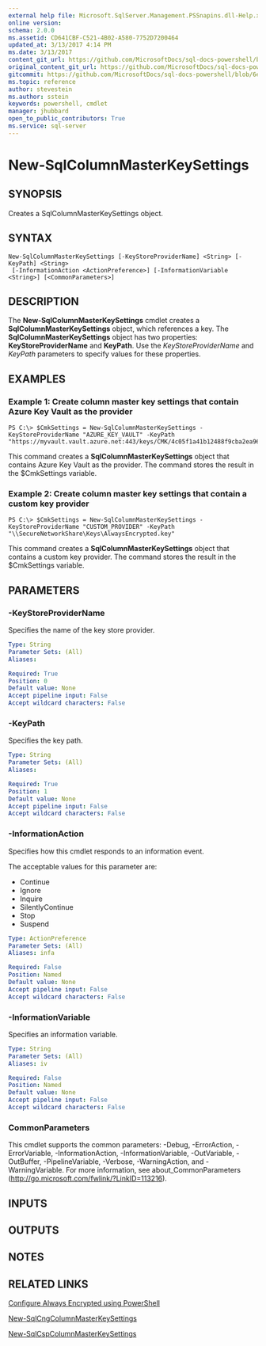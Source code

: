 ```yaml
---
external help file: Microsoft.SqlServer.Management.PSSnapins.dll-Help.xml
online version: 
schema: 2.0.0
ms.assetid: CD641CBF-C521-4B02-A580-7752D7200464
updated_at: 3/13/2017 4:14 PM
ms.date: 3/13/2017
content_git_url: https://github.com/MicrosoftDocs/sql-docs-powershell/blob/master/sqlserver-cmdlets/sqlserver/vlatest/New-SqlColumnMasterKeySettings.md
original_content_git_url: https://github.com/MicrosoftDocs/sql-docs-powershell/blob/master/sqlserver-cmdlets/sqlserver/vlatest/New-SqlColumnMasterKeySettings.md
gitcommit: https://github.com/MicrosoftDocs/sql-docs-powershell/blob/6eefe64a0ce19459190f09768267a4c79f9a6af9/sqlserver-cmdlets/sqlserver/vlatest/New-SqlColumnMasterKeySettings.md
ms.topic: reference
author: stevestein
ms.author: sstein
keywords: powershell, cmdlet
manager: jhubbard
open_to_public_contributors: True
ms.service: sql-server
---
```


# New-SqlColumnMasterKeySettings

## SYNOPSIS
Creates a SqlColumnMasterKeySettings object.

## SYNTAX

```
New-SqlColumnMasterKeySettings [-KeyStoreProviderName] <String> [-KeyPath] <String>
 [-InformationAction <ActionPreference>] [-InformationVariable <String>] [<CommonParameters>]
```

## DESCRIPTION
The **New-SqlColumnMasterKeySettings** cmdlet creates a **SqlColumnMasterKeySettings** object, which references a key.
The **SqlColumnMasterKeySettings** object has two properties: **KeyStoreProviderName** and **KeyPath**.
Use the *KeyStoreProviderName* and *KeyPath* parameters to specify values for these properties.

## EXAMPLES

### Example 1: Create column master key settings that contain Azure Key Vault as the provider
```
PS C:\> $CmkSettings = New-SqlColumnMasterKeySettings -KeyStoreProviderName "AZURE_KEY_VAULT" -KeyPath "https://myvault.vault.azure.net:443/keys/CMK/4c05f1a41b12488f9cba2ea964b6a700"
```

This command creates a **SqlColumnMasterKeySettings** object that contains Azure Key Vault as the provider.
The command stores the result in the $CmkSettings variable.

### Example 2: Create column master key settings that contain a custom key provider
```
PS C:\> $CmkSettings = New-SqlColumnMasterKeySettings -KeyStoreProviderName "CUSTOM_PROVIDER" -KeyPath "\\SecureNetworkShare\Keys\AlwaysEncrypted.key"
```

This command creates a **SqlColumnMasterKeySettings** object that contains a custom key provider.
The command stores the result in the $CmkSettings variable.

## PARAMETERS

### -KeyStoreProviderName
Specifies the name of the key store provider.

```yaml
Type: String
Parameter Sets: (All)
Aliases: 

Required: True
Position: 0
Default value: None
Accept pipeline input: False
Accept wildcard characters: False
```

### -KeyPath
Specifies the key path.

```yaml
Type: String
Parameter Sets: (All)
Aliases: 

Required: True
Position: 1
Default value: None
Accept pipeline input: False
Accept wildcard characters: False
```

### -InformationAction
Specifies how this cmdlet responds to an information event.

The acceptable values for this parameter are:

- Continue
- Ignore
- Inquire
- SilentlyContinue
- Stop
- Suspend

```yaml
Type: ActionPreference
Parameter Sets: (All)
Aliases: infa

Required: False
Position: Named
Default value: None
Accept pipeline input: False
Accept wildcard characters: False
```

### -InformationVariable
Specifies an information variable.

```yaml
Type: String
Parameter Sets: (All)
Aliases: iv

Required: False
Position: Named
Default value: None
Accept pipeline input: False
Accept wildcard characters: False
```

### CommonParameters
This cmdlet supports the common parameters: -Debug, -ErrorAction, -ErrorVariable, -InformationAction, -InformationVariable, -OutVariable, -OutBuffer, -PipelineVariable, -Verbose, -WarningAction, and -WarningVariable. For more information, see about_CommonParameters (http://go.microsoft.com/fwlink/?LinkID=113216).

## INPUTS

## OUTPUTS

## NOTES

## RELATED LINKS

[Configure Always Encrypted using PowerShell](https://msdn.microsoft.com/library/mt755926.aspx)

[New-SqlCngColumnMasterKeySettings](xref:sqlserver/vlatest/New-SqlCngColumnMasterKeySettings.md)

[New-SqlCspColumnMasterKeySettings](xref:sqlserver/vlatest/New-SqlCspColumnMasterKeySettings.md)
